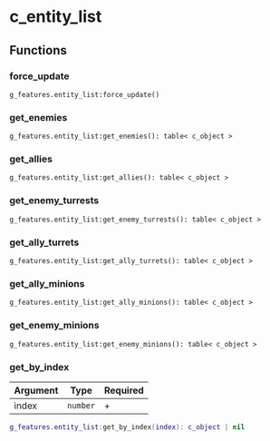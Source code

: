 # c\_entity\_list

## Functions

### force\_update

```
g_features.entity_list:force_update()
```

### get\_enemies

```
g_features.entity_list:get_enemies(): table< c_object >
```

### get\_allies

```
g_features.entity_list:get_allies(): table< c_object >
```

### get\_enemy\_turrests

```
g_features.entity_list:get_enemy_turrests(): table< c_object >
```

### get\_ally\_turrets

```
g_features.entity_list:get_ally_turrets(): table< c_object >
```

### get\_ally\_minions

```
g_features.entity_list:get_ally_minions(): table< c_object >
```

### get\_enemy\_minions

```
g_features.entity_list:get_enemy_minions(): table< c_object >
```

### get\_by\_index

| Argument | Type     | Required |
| -------- | -------- | -------- |
| index    | `number` | +        |

```lua
g_features.entity_list:get_by_index(index): c_object | nil
```
